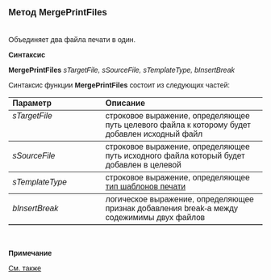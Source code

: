<html>
<head>
<title>MergePrintFiles</title>
</head>

<body>

<p><font size="4" face="Arial"><strong> 
Метод MergePrintFiles<br>
&nbsp;</strong></font></p>

<p class="label"><font face="Arial">Объединяет два файла печати в один.</font></p>

<p class="label"><font face="Arial"><b>Синтаксис</b></font></p>

<p><font face="Arial"><strong>MergePrintFiles </strong><em>sTargetFile, 
sSourceFile, sTemplateType, bInsertBreak</em></font></p>

<p><font face="Arial">Синтаксис функции <strong>MergePrintFiles </strong>
состоит из следующих частей:</font></p>

<table border="1" cellPadding="5" cols="2" frame="below" rules="rows" width="758">
<TBODY>
  <tr vAlign="top">
    <td class="label" width="231"><font face="Arial"><b>Параметр</b></font></td>
    <td class="label" width="499"><font face="Arial"><strong>Описание</strong></font></td>
  </tr>
  <tr vAlign="top">
    <td width="231"><em><font face="Arial">sTargetFile</font></em></td>
    <td width="499"><font face="Arial">строковое выражение, определяющее путь 
	целевого файла к которому будет добавлен исходный файл </font></td>
  </tr>
  <tr>
    <td width="231"><font face="Arial"><em>sSourceFile</em></font></td>
    <td width="499">
	<font face="Arial">строковое выражение, определяющее путь исходного файла который 
	будет добавлен в целевой</font></td>
  </tr>
  <tr>
    <td width="231"><font face="Arial"><em>sTemplateType</em></font></td>
    <td width="499"><font face="Arial">строковое выражение, определяющее 
	<a href="../../TemplateTypes.html">тип 
	шаблонов печати</a></font></td>
  </tr>
  <tr>
    <td width="231"><font face="Arial"><em>bInsertBreak</em></font></td>
    <td width="499"><font face="Arial">логическое выражение, определяющее 
	признак добавления break-а между содежимимы двух файлов</font></td>
  </tr>
  </table>

<p class="label">&nbsp;</p>

<p class="label"><font face="Arial"><b>Примечание</b> </font></p>

<p class="label"><font face="Arial"><a href="../../functions.html">См. также</a></font></p>

</body>
</html>
